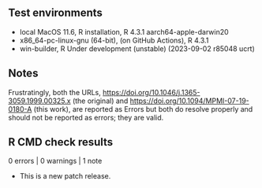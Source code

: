 ## Test environments
* local MacOS 11.6, R installation, R 4.3.1 aarch64-apple-darwin20
* x86_64-pc-linux-gnu (64-bit), (on GitHub Actions), R 4.3.1
* win-builder, R Under development (unstable) (2023-09-02 r85048 ucrt)

## Notes

Frustratingly, both the URLs, <https://doi.org/10.1046/j.1365-3059.1999.00325.x> (the original) and <https://doi.org/10.1094/MPMI-07-19-0180-A> (this work), are reported as Errors but both do resolve properly and should not be reported as errors; they are valid.

## R CMD check results

0 errors | 0 warnings | 1 note

* This is a new patch release.
